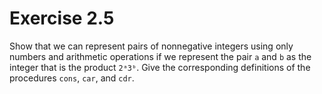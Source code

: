 # Exercise 2.5

Show that we can represent pairs of nonnegative integers using only numbers and arithmetic operations if we represent the pair `a` and `b` as the integer that is the product `2ᵃ3ᵇ`. Give the corresponding definitions of the procedures `cons`, `car`, and `cdr`.